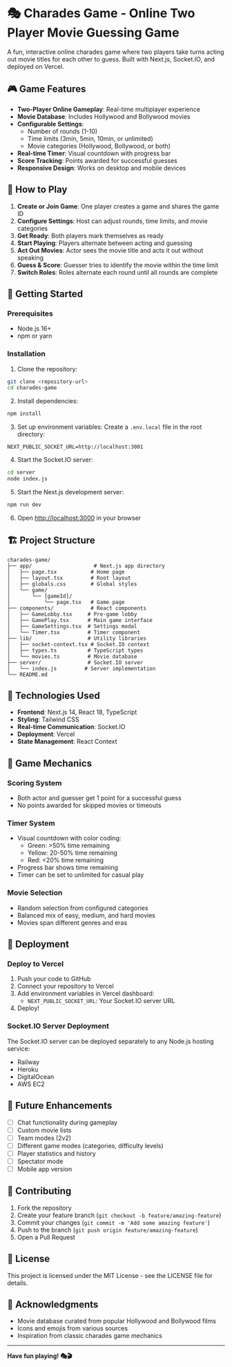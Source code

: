 # 🎭 Charades Game - Online Two Player Movie Guessing Game

A fun, interactive online charades game where two players take turns acting out movie titles for each other to guess. Built with Next.js, Socket.IO, and deployed on Vercel.

## 🎮 Game Features

- **Two-Player Online Gameplay**: Real-time multiplayer experience
- **Movie Database**: Includes Hollywood and Bollywood movies
- **Configurable Settings**: 
  - Number of rounds (1-10)
  - Time limits (3min, 5min, 10min, or unlimited)
  - Movie categories (Hollywood, Bollywood, or both)
- **Real-time Timer**: Visual countdown with progress bar
- **Score Tracking**: Points awarded for successful guesses
- **Responsive Design**: Works on desktop and mobile devices

## 🎯 How to Play

1. **Create or Join Game**: One player creates a game and shares the game ID
2. **Configure Settings**: Host can adjust rounds, time limits, and movie categories
3. **Get Ready**: Both players mark themselves as ready
4. **Start Playing**: Players alternate between acting and guessing
5. **Act Out Movies**: Actor sees the movie title and acts it out without speaking
6. **Guess & Score**: Guesser tries to identify the movie within the time limit
7. **Switch Roles**: Roles alternate each round until all rounds are complete

## 🚀 Getting Started

### Prerequisites

- Node.js 16+ 
- npm or yarn

### Installation

1. Clone the repository:
```bash
git clone <repository-url>
cd charades-game
```

2. Install dependencies:
```bash
npm install
```

3. Set up environment variables:
Create a `.env.local` file in the root directory:
```
NEXT_PUBLIC_SOCKET_URL=http://localhost:3001
```

4. Start the Socket.IO server:
```bash
cd server
node index.js
```

5. Start the Next.js development server:
```bash
npm run dev
```

6. Open [http://localhost:3000](http://localhost:3000) in your browser

## 🏗️ Project Structure

```
charades-game/
├── app/                    # Next.js app directory
│   ├── page.tsx           # Home page
│   ├── layout.tsx         # Root layout
│   ├── globals.css        # Global styles
│   └── game/
│       └── [gameId]/
│           └── page.tsx   # Game page
├── components/            # React components
│   ├── GameLobby.tsx     # Pre-game lobby
│   ├── GamePlay.tsx      # Main game interface
│   ├── GameSettings.tsx  # Settings modal
│   └── Timer.tsx         # Timer component
├── lib/                  # Utility libraries
│   ├── socket-context.tsx # Socket.IO context
│   ├── types.ts          # TypeScript types
│   └── movies.ts         # Movie database
├── server/               # Socket.IO server
│   └── index.js         # Server implementation
└── README.md
```

## 🎨 Technologies Used

- **Frontend**: Next.js 14, React 18, TypeScript
- **Styling**: Tailwind CSS
- **Real-time Communication**: Socket.IO
- **Deployment**: Vercel
- **State Management**: React Context

## 🎪 Game Mechanics

### Scoring System
- Both actor and guesser get 1 point for a successful guess
- No points awarded for skipped movies or timeouts

### Timer System
- Visual countdown with color coding:
  - Green: >50% time remaining
  - Yellow: 20-50% time remaining  
  - Red: <20% time remaining
- Progress bar shows time remaining
- Timer can be set to unlimited for casual play

### Movie Selection
- Random selection from configured categories
- Balanced mix of easy, medium, and hard movies
- Movies span different genres and eras

## 🚀 Deployment

### Deploy to Vercel

1. Push your code to GitHub
2. Connect your repository to Vercel
3. Add environment variables in Vercel dashboard:
   - `NEXT_PUBLIC_SOCKET_URL`: Your Socket.IO server URL
4. Deploy!

### Socket.IO Server Deployment

The Socket.IO server can be deployed separately to any Node.js hosting service:
- Railway
- Heroku  
- DigitalOcean
- AWS EC2

## 🎯 Future Enhancements

- [ ] Chat functionality during gameplay
- [ ] Custom movie lists
- [ ] Team modes (2v2)
- [ ] Different game modes (categories, difficulty levels)
- [ ] Player statistics and history
- [ ] Spectator mode
- [ ] Mobile app version

## 🤝 Contributing

1. Fork the repository
2. Create your feature branch (`git checkout -b feature/amazing-feature`)
3. Commit your changes (`git commit -m 'Add some amazing feature'`)
4. Push to the branch (`git push origin feature/amazing-feature`)
5. Open a Pull Request

## 📝 License

This project is licensed under the MIT License - see the LICENSE file for details.

## 🎉 Acknowledgments

- Movie database curated from popular Hollywood and Bollywood films
- Icons and emojis from various sources
- Inspiration from classic charades game mechanics

---

**Have fun playing! 🎭🎬** 